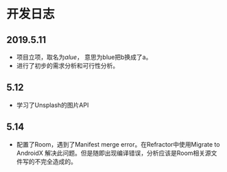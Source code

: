# 开发日志

## 2019.5.11

- 项目立项，取名为*alue*， 意思为blue把b换成了a。
- 进行了初步的需求分析和可行性分析。

## 5.12

- 学习了Unsplash的图片API

## 5.14

- 配置了Room，遇到了Manifest merge error。在Refractor中使用Migrate to AndroidX 解决此问题。但是随即出现编译错误，分析应该是Room相关源文件写的不完全造成的。